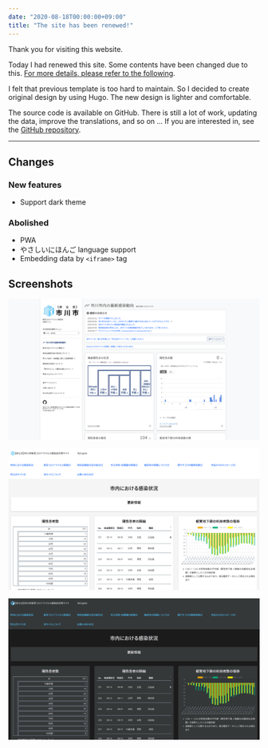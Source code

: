 ```yaml
---
date: "2020-08-18T00:00:00+09:00"
title: "The site has been renewed!"
---
```


Thank you for visiting this website.

Today I had renewed this site. Some contents have been changed due to this. [For more details, please refer to the following](#changes).

I felt that previous template is too hard to maintain. So I decided to create original design by using Hugo. The new design is lighter and comfortable.

The source code is available on GitHub. There is still a lot of work, updating the data, improve the translations, and so on ... If you are interested in, see the [GitHub repository](https://github.com/Meiryo7743/COVID-19-Ichikawa).

---

## Changes

### New features

- Support dark theme

### Abolished

- PWA
- やさしいにほんご language support
- Embedding data by `<iframe>` tag

## Screenshots

![Old design](./screenshot_old.png)

![New design (light theme)](./screenshot_new_light.png)

![New design (dark theme)](./screenshot_new_dark.png)
